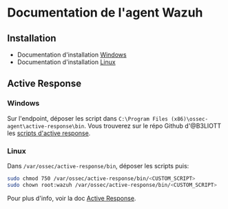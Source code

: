 # Documentation de l'agent Wazuh

## Installation
- Documentation d'installation [Windows](https://documentation.wazuh.com/current/installation-guide/wazuh-agent/wazuh-agent-package-windows.html)
- Documentation d'installation [Linux](https://documentation.wazuh.com/current/installation-guide/wazuh-agent/wazuh-agent-package-linux.html)

## Active Response
### Windows
Sur l'endpoint, déposer les script dans `C:\Program Files (x86)\ossec-agent\active-response\bin`. Vous trouverez sur le répo Github d'@B3LIOTT les [scripts d'active response](https://github.com/B3LIOTT/wazuh-active-response).


### Linux
Dans `/var/ossec/active-response/bin`, déposer les scripts puis:
```bash
sudo chmod 750 /var/ossec/active-response/bin/<CUSTOM_SCRIPT>
sudo chown root:wazuh /var/ossec/active-response/bin/<CUSTOM_SCRIPT>
```

Pour plus d'info, voir la doc [Active Response](https://documentation.wazuh.com/current/user-manual/capabilities/active-response/index.html).

